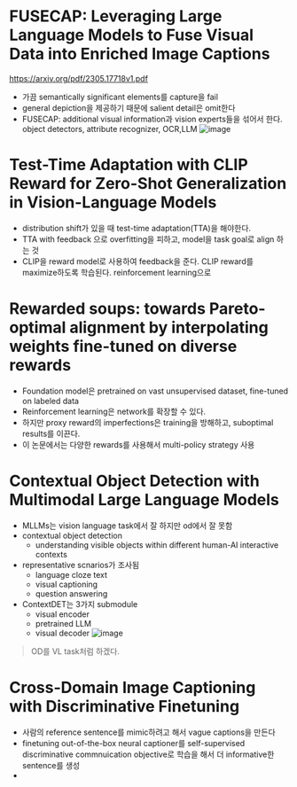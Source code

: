 # FUSECAP: Leveraging Large Language Models to Fuse Visual Data into Enriched Image Captions
https://arxiv.org/pdf/2305.17718v1.pdf
- 가끔 semantically significant elements를 capture을 fail
- general depiction을 제공하기 때문에 salient detail은 omit한다
- FUSECAP: additional visual information과 vision experts들을 섞어서 한다. object detectors, attribute recognizer, OCR,LLM
![image](https://github.com/yeonju7kim/DailyAbstract/assets/95571735/7e2f3107-209e-43bb-97d3-7116bf7dc886)

# Test-Time Adaptation with CLIP Reward for Zero-Shot Generalization in Vision-Language Models
- distribution shift가 있을 때 test-time adaptation(TTA)을 해야한다. 
- TTA with feedback 으로 overfitting을 피하고, model을 task goal로 align 하는 것
- CLIP을 reward model로 사용하여 feedback을 준다. CLIP reward를 maximize하도록 학습된다. reinforcement learning으로

# Rewarded soups: towards Pareto-optimal alignment by interpolating weights fine-tuned on diverse rewards
- Foundation model은 pretrained on vast unsupervised dataset, fine-tuned on labeled data
- Reinforcement learning은 network를 확장할 수 있다.
- 하지만 proxy reward의 imperfections은 training을 방해하고, suboptimal results를 이끈다.
- 이 논문에서는 다양한 rewards를 사용해서 multi-policy strategy 사용

# Contextual Object Detection with Multimodal Large Language Models
- MLLMs는 vision language task에서 잘 하지만 od에서 잘 못함
- contextual object detection
  - understanding visible objects within different human-AI interactive contexts
- representative scnarios가 조사됨
  - language cloze text
  - visual captioning
  - question answering
- ContextDET는 3가지 submodule
  - visual encoder 
  - pretrained LLM
  - visual decoder
![image](https://github.com/yeonju7kim/DailyAbstract/assets/95571735/6982402a-c234-4f2a-9606-c7ed09c444e4)
> OD를 VL task처럼 하겠다.

# Cross-Domain Image Captioning with Discriminative Finetuning
- 사람의 reference sentence를 mimic하려고 해서 vague captions을 만든다
- finetuning out-of-the-box neural captioner를 self-supervised discriminative commnuication objective로 학습을 해서 더 informative한 sentence를 생성
- 
